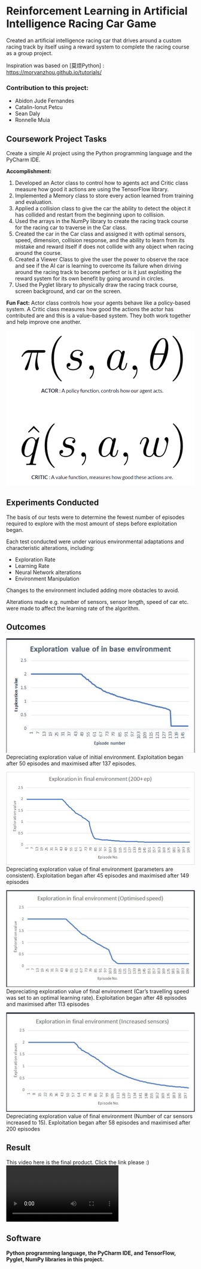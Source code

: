 # Reinforcement Learning in Artificial Intelligence Racing Car Game

Created an artificial intelligence racing car that drives around a custom racing track by itself using a reward system to complete the racing course as a group project.

Inspiration was based on [莫烦Python] : https://morvanzhou.github.io/tutorials/

### Contribution to this project:
- Abidon Jude Fernandes
- Catalin-Ionut Petcu
- Sean Daly
- Ronnelle Muia

## Coursework Project Tasks

Create a simple AI project using the Python programming language and the PyCharm IDE.

**Accomplishment:**
1. Developed an Actor class to control how to agents act and Critic class measure how good it actions are using the TensorFlow library.
2. Implemented a Memory class to store every action learned from training and evaluation.
3. Applied a collision class to give the car the ability to detect the object it has collided and restart from the beginning upon to collision.
4. Used the arrays in the NumPy library to create the racing track course for the racing car to traverse in the Car class.
5. Created the car in the Car class and assigned it with optimal sensors, speed, dimension, collision response, and the ability to learn from its mistake and reward itself if does not collide with any object when racing around the course.
6. Created a Viewer Class to give the user the power to observe the race and see if the AI car is learning to overcome its failure when driving around the racing track to become perfect or is it just exploiting the reward system for its own benefit by going around in circles.
7. Used the Pyglet library to physically draw the racing track course, screen background, and car on the screen.

**Fun Fact:** Actor class controls how your agents behave like a policy-based system. A Critic class measures how good the actions the actor has contributed are and this is a value-based system. They both work together and help improve one another. <br />

![Actor and Critic class](https://github.com/Abidon-J-F/University-of-Greenwich-Projects/blob/main/Y2/Reinforcement%20Learning%20in%20Artificial%20Intelligence%20Racing%20Car%20Game/Actor_and_Critic.png) <br />

## Experiments Conducted
The basis of our tests were to determine the fewest number of episodes required to explore with the most amount of steps before exploitation began. 

Each test conducted were under various environmental adaptations and
characteristic alterations, including:
- Exploration Rate
- Learning Rate
- Neural Network alterations
- Environment Manipulation

Changes to the environment included adding more obstacles to avoid.

Alterations made e.g. number of sensors, sensor length, speed of car etc. were made to affect the learning rate of the algorithm.


## Outcomes
![Exploration value of in base environment](https://github.com/Abidon-J-F/University-of-Greenwich-Projects/blob/main/Y2/Reinforcement%20Learning%20in%20Artificial%20Intelligence%20Racing%20Car%20Game/Exploration%20value%20base%20env%20Graph.jpeg) <br />
Depreciating exploration value of initial environment. Exploitation began after 50 episodes and maximised after 137 episodes. <br />

![Exploration value of in final environment (200+ep)](https://github.com/Abidon-J-F/University-of-Greenwich-Projects/blob/main/Y2/Reinforcement%20Learning%20in%20Artificial%20Intelligence%20Racing%20Car%20Game/Exploration%20in%20final%20env%20Episode%20200%2B%20Graph.png) <br />
Depreciating exploration value of final environment (parameters are consistent). Exploitation began after 45 episodes and maximised after 149 episodes <br />

![Exploration value of in final environment (Optimised speed)](https://github.com/Abidon-J-F/University-of-Greenwich-Projects/blob/main/Y2/Reinforcement%20Learning%20in%20Artificial%20Intelligence%20Racing%20Car%20Game/Exploration%20in%20Final%20env%20Graph%20Optimised%20Speed.jpeg) <br />
Depreciating exploration value of final environment (Car’s travelling speed was set to an optimal learning rate). Exploitation began after 48 episodes and maximised after 113 episodes <br />

![Exploration value of in final environment (Increased sensors)](https://github.com/Abidon-J-F/University-of-Greenwich-Projects/blob/main/Y2/Reinforcement%20Learning%20in%20Artificial%20Intelligence%20Racing%20Car%20Game/Exploration%20in%20Final%20env%20Graph%20Increased%20Sensors.jpeg) <br />
Depreciating exploration value of final environment (Number of car sensors increased to 15). Exploitation began after 58 episodes and maximised after 200 episodes <br />

## Result
This video here is the final product. Click the link please :) <br />
![Project CARS](https://user-images.githubusercontent.com/106085589/170594727-c9f79cc5-f7d5-4c18-870e-785ed0335358.MP4) <br />


## Software
**Python programming language, the PyCharm IDE, and TensorFlow, Pyglet, NumPy libraries in this project.**
 
